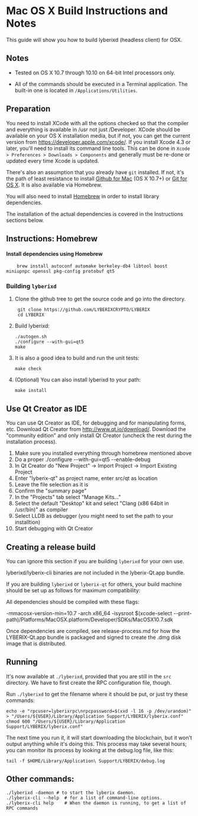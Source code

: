 Mac OS X Build Instructions and Notes
====================================
This guide will show you how to build lyberixd (headless client) for OSX.

Notes
-----

* Tested on OS X 10.7 through 10.10 on 64-bit Intel processors only.

* All of the commands should be executed in a Terminal application. The
built-in one is located in `/Applications/Utilities`.

Preparation
-----------

You need to install XCode with all the options checked so that the compiler
and everything is available in /usr not just /Developer. XCode should be
available on your OS X installation media, but if not, you can get the
current version from https://developer.apple.com/xcode/. If you install
Xcode 4.3 or later, you'll need to install its command line tools. This can
be done in `Xcode > Preferences > Downloads > Components` and generally must
be re-done or updated every time Xcode is updated.

There's also an assumption that you already have `git` installed. If
not, it's the path of least resistance to install [Github for Mac](https://mac.github.com/)
(OS X 10.7+) or
[Git for OS X](https://code.google.com/p/git-osx-installer/). It is also
available via Homebrew.

You will also need to install [Homebrew](http://brew.sh) in order to install library
dependencies.

The installation of the actual dependencies is covered in the Instructions
sections below.

Instructions: Homebrew
----------------------

#### Install dependencies using Homebrew

        brew install autoconf automake berkeley-db4 libtool boost miniupnpc openssl pkg-config protobuf qt5

### Building `lyberixd`

1. Clone the github tree to get the source code and go into the directory.

        git clone https://github.com/LYBERIXCRYPTO/LYBERIX
        cd LYBERIX

2.  Build lyberixd:

        ./autogen.sh
        ./configure --with-gui=qt5
        make

3.  It is also a good idea to build and run the unit tests:

        make check

4.  (Optional) You can also install lyberixd to your path:

        make install

Use Qt Creator as IDE
------------------------
You can use Qt Creator as IDE, for debugging and for manipulating forms, etc.
Download Qt Creator from http://www.qt.io/download/. Download the "community edition" and only install Qt Creator (uncheck the rest during the installation process).

1. Make sure you installed everything through homebrew mentioned above
2. Do a proper ./configure --with-gui=qt5 --enable-debug
3. In Qt Creator do "New Project" -> Import Project -> Import Existing Project
4. Enter "lyberix-qt" as project name, enter src/qt as location
5. Leave the file selection as it is
6. Confirm the "summary page"
7. In the "Projects" tab select "Manage Kits..."
8. Select the default "Desktop" kit and select "Clang (x86 64bit in /usr/bin)" as compiler
9. Select LLDB as debugger (you might need to set the path to your installtion)
10. Start debugging with Qt Creator

Creating a release build
------------------------
You can ignore this section if you are building `lyberixd` for your own use.

lyberixd/lyberix-cli binaries are not included in the lyberix-Qt.app bundle.

If you are building `lyberixd` or `lyberix-qt` for others, your build machine should be set up
as follows for maximum compatibility:

All dependencies should be compiled with these flags:

 -mmacosx-version-min=10.7
 -arch x86_64
 -isysroot $(xcode-select --print-path)/Platforms/MacOSX.platform/Developer/SDKs/MacOSX10.7.sdk

Once dependencies are compiled, see release-process.md for how the LYBERIX-Qt.app
bundle is packaged and signed to create the .dmg disk image that is distributed.

Running
-------

It's now available at `./lyberixd`, provided that you are still in the `src`
directory. We have to first create the RPC configuration file, though.

Run `./lyberixd` to get the filename where it should be put, or just try these
commands:

    echo -e "rpcuser=lyberixrpc\nrpcpassword=$(xxd -l 16 -p /dev/urandom)" > "/Users/${USER}/Library/Application Support/LYBERIX/lyberix.conf"
    chmod 600 "/Users/${USER}/Library/Application Support/LYBERIX/lyberix.conf"

The next time you run it, it will start downloading the blockchain, but it won't
output anything while it's doing this. This process may take several hours;
you can monitor its process by looking at the debug.log file, like this:

    tail -f $HOME/Library/Application\ Support/LYBERIX/debug.log

Other commands:
-------

    ./lyberixd -daemon # to start the lyberix daemon.
    ./lyberix-cli --help  # for a list of command-line options.
    ./lyberix-cli help    # When the daemon is running, to get a list of RPC commands
